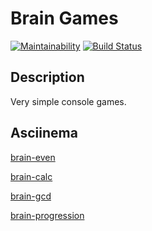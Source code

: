 # Brain Games

[![Maintainability](https://api.codeclimate.com/v1/badges/bb6e51c9cff47c91d2a7/maintainability)](https://codeclimate.com/github/matiush-tejn/backend-project-lvl1/maintainability)
[![Build Status](https://travis-ci.org/matiush-tejn/backend-project-lvl1.svg?branch=master)](https://travis-ci.org/matiush-tejn/backend-project-lvl1)

## Description

Very simple console games.

## Asciinema

[brain-even](https://asciinema.org/a/vPMADFSD8tZjGG40w68JNrwlv)

[brain-calc](https://asciinema.org/a/rVupf9XEIARIRRVgDCjhazZnL)

[brain-gcd](https://asciinema.org/a/U62jaHoT62U4GI8MxdmCr069O)

[brain-progression](https://asciinema.org/a/x21GSl7Ff0cJj19sDxstoGpVO)
